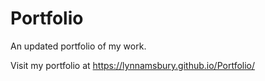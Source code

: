 # Portfolio

An updated portfolio of my work.

Visit my portfolio at https://lynnamsbury.github.io/Portfolio/